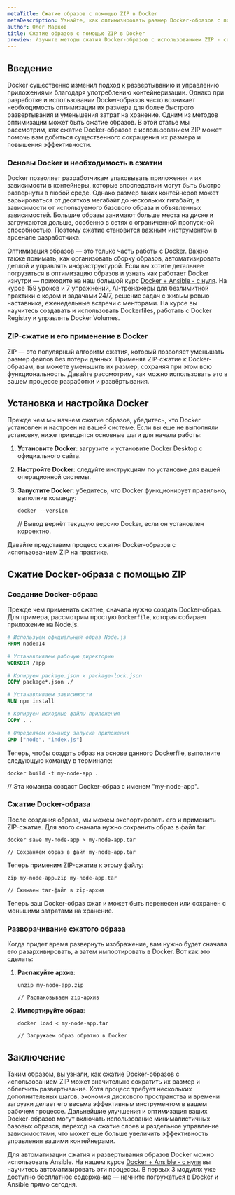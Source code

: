 ```yaml
---
metaTitle: Сжатие образов с помощью ZIP в Docker
metaDescription: Узнайте, как оптимизировать размер Docker-образов с помощью ZIP-сжатия и повысить эффективность развертывания приложений
author: Олег Марков
title: Сжатие образов с помощью ZIP в Docker
preview: Изучите методы сжатия Docker-образов с использованием ZIP - сократите время развертывания и уменьшите расход ресурсов. Примеры и пояснения помогут вам лучше понять процесс
---
```


## Введение

Docker существенно изменил подход к развертыванию и управлению приложениями благодаря употреблению контейнеризации. Однако при разработке и использовании Docker-образов часто возникает необходимость оптимизации их размера для более быстрого развертывания и уменьшения затрат на хранение. Одним из методов оптимизации может быть сжатие образов. В этой статье мы рассмотрим, как сжатие Docker-образов с использованием ZIP может помочь вам добиться существенного сокращения их размера и повышения эффективности.

### Основы Docker и необходимость в сжатии

Docker позволяет разработчикам упаковывать приложения и их зависимости в контейнеры, которые впоследствии могут быть быстро развернуты в любой среде. Однако размер таких контейнеров может варьироваться от десятков мегабайт до нескольких гигабайт, в зависимости от используемого базового образа и объявленных зависимостей. Большие образы занимают больше места на диске и загружаются дольше, особенно в сетях с ограниченной пропускной способностью. Поэтому сжатие становится важным инструментом в арсенале разработчика.

Оптимизация образов — это только часть работы с Docker. Важно также понимать, как организовать сборку образов, автоматизировать деплой и управлять инфраструктурой. Если вы хотите детальнее погрузиться в оптимизацию образов и узнать как работает Docker изнутри — приходите на наш большой курс [Docker + Ansible - с нуля](https://purpleschool.ru/course/docker). На курсе 159 уроков и 7 упражнений, AI-тренажеры для безлимитной практики с кодом и задачами 24/7, решение задач с живым ревью наставника, еженедельные встречи с менторами. На курсе вы научитесь создавать и использовать Dockerfiles, работать с Docker Registry и управлять Docker Volumes.

### ZIP-сжатие и его применение в Docker

ZIP — это популярный алгоритм сжатия, который позволяет уменьшать размер файлов без потери данных. Применяя ZIP-сжатие к Docker-образам, вы можете уменьшить их размер, сохраняя при этом всю функциональность. Давайте рассмотрим, как можно использовать это в вашем процессе разработки и развёртывания.

## Установка и настройка Docker

Прежде чем мы начнем сжатие образов, убедитесь, что Docker установлен и настроен на вашей системе. Если вы еще не выполняли установку, ниже приводятся основные шаги для начала работы:

1. **Установите Docker**: загрузите и установите Docker Desktop с официального сайта.
2. **Настройте Docker**: следуйте инструкциям по установке для вашей операционной системы.
3. **Запустите Docker**: убедитесь, что Docker функционирует правильно, выполнив команду:

   ```shell
   docker --version
   ```

   // Вывод вернёт текущую версию Docker, если он установлен корректно.

Давайте представим процесс сжатия Docker-образов с использованием ZIP на практике.

## Сжатие Docker-образа с помощью ZIP

### Создание Docker-образа

Прежде чем применить сжатие, сначала нужно создать Docker-образ. Для примера, рассмотрим простую `Dockerfile`, которая собирает приложение на Node.js.

```dockerfile
# Используем официальный образ Node.js
FROM node:14

# Устанавливаем рабочую директорию
WORKDIR /app

# Копируем package.json и package-lock.json
COPY package*.json ./

# Устанавливаем зависимости
RUN npm install

# Копируем исходные файлы приложения
COPY . .

# Определяем команду запуска приложения
CMD ["node", "index.js"]
```

Теперь, чтобы создать образ на основе данного Dockerfile, выполните следующую команду в терминале:

```shell
docker build -t my-node-app .
```

// Эта команда создаст Docker-образ с именем "my-node-app".

### Сжатие Docker-образа

После создания образа, мы можем экспортировать его и применить ZIP-сжатие. Для этого сначала нужно сохранить образ в файл tar:

```shell
docker save my-node-app > my-node-app.tar

// Сохраняем образ в файл my-node-app.tar
```

Теперь применим ZIP-сжатие к этому файлу:

```shell
zip my-node-app.zip my-node-app.tar

// Сжимаем tar-файл в zip-архив
```

Теперь ваш Docker-образ сжат и может быть перенесен или сохранен с меньшими затратами на хранение.

### Разворачивание сжатого образа

Когда придет время развернуть изображение, вам нужно будет сначала его разархивировать, а затем импортировать в Docker. Вот как это сделать:

1. **Распакуйте архив**:

   ```shell
   unzip my-node-app.zip

   // Распаковываем zip-архив
   ```

2. **Импортируйте образ**:

   ```shell
   docker load < my-node-app.tar

   // Загружаем образ обратно в Docker
   ```

## Заключение

Таким образом, вы узнали, как сжатие Docker-образов с использованием ZIP может значительно сократить их размер и облегчить развертывание. Хотя процесс требует нескольких дополнительных шагов, экономия дискового пространства и времени загрузки делает его весьма эффективным инструментом в вашем рабочем процессе. Дальнейшие улучшения и оптимизация ваших Docker-образов могут включать использование минималистичных базовых образов, переход на сжатие слоев и раздельное управление зависимостями, что может еще больше увеличить эффективность управления вашими контейнерами.

Для автоматизации сжатия и развертывания образов Docker можно использовать Ansible. На нашем курсе [Docker + Ansible - с нуля](https://purpleschool.ru/course/docker) вы научитесь автоматизировать эти процессы. В первых 3 модулях уже доступно бесплатное содержание — начните погружаться в Docker и Ansible прямо сегодня.
